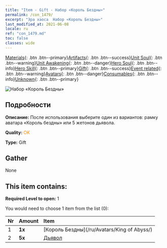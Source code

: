 ```yaml
---
title: "Item - Gift - Набор «Король Бездны»"
permalink: /con_1479/
excerpt: "Эра хаоса  Набор «Король Бездны»"
last_modified_at: 2021-06-08
locale: ru
ref: "con_1479.md"
toc: false
classes: wide
---
```

 [Materials](/ItemsRU/){: .btn .btn--primary}[Artifacts](/ItemsRU/Artifacts/){: .btn .btn--success}[Unit Soul](/ItemsRU/UnitSoul/){: .btn .btn--warning}[Unit Awakening](/ItemsRU/UnitAwakening/){: .btn .btn--danger}[Hero Soul](/ItemsRU/HeroSoul/){: .btn .btn--info}[Hero Skill](/ItemsRU/HeroSkill/){: .btn .btn--primary}[Gift](/ItemsRU/Gift/){: .btn .btn--success}[Event related](/ItemsRU/Events/){: .btn .btn--warning}[Avatars](/ItemsRU/Avatars/){: .btn .btn--danger}[Consumables](/ItemsRU/Consumables/){: .btn .btn--info}[Unknown](/ItemsRU/Unknown/){: .btn .btn--primary}

 ![Набор «Король Бездны»](/images/t/i_907093.png)

## Подробности
 **Описание:** После использования выберите один из вариантов: рамку аватара «Король бездны» или 5 жетонов дьявола.

 **Quality:** <span style="color: #FF8C00">OK</span>

 **Type:** Gift

## Gather

  None

## This item contains:

 **Required Level to open:** 1

 You would need to choose 1 item from the list (0):

  | Nr | Amount |     Item    |
  |:---|:-------|:------------|
  | 1 |  **1x** | [Король Бездны](/ru/Avatars/King of Abyss/) |  | 
  | 2 |  **5x** | [Дьявол](/ItemsRU/unt_232/) |  | 
